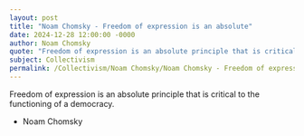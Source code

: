 ```yaml
---
layout: post
title: "Noam Chomsky - Freedom of expression is an absolute"
date: 2024-12-28 12:00:00 -0000
author: Noam Chomsky
quote: "Freedom of expression is an absolute principle that is critical to the functioning of a democracy."
subject: Collectivism
permalink: /Collectivism/Noam Chomsky/Noam Chomsky - Freedom of expression is an absolute
---
```


Freedom of expression is an absolute principle that is critical to the functioning of a democracy.

- Noam Chomsky
